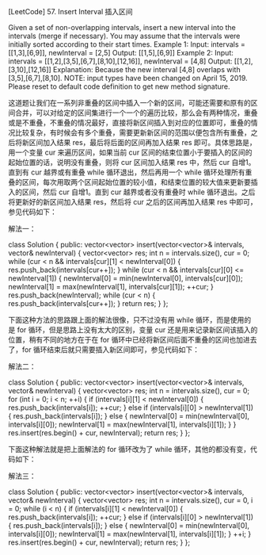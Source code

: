 [LeetCode] 57. Insert Interval 插入区间 

 
Given a set of non-overlapping intervals, insert a new interval into the intervals (merge if necessary).
You may assume that the intervals were initially sorted according to their start times.
Example 1:
Input: intervals = [[1,3],[6,9]], newInterval = [2,5]
Output: [[1,5],[6,9]]
Example 2:
Input: intervals = [[1,2],[3,5],[6,7],[8,10],[12,16]], newInterval = [4,8]
Output: [[1,2],[3,10],[12,16]]
Explanation: Because the new interval [4,8] overlaps with [3,5],[6,7],[8,10].
NOTE: input types have been changed on April 15, 2019. Please reset to default code definition to get new method signature.
 
这道题让我们在一系列非重叠的区间中插入一个新的区间，可能还需要和原有的区间合并，可以对给定的区间集进行一个一个的遍历比较，那么会有两种情况，重叠或是不重叠，不重叠的情况最好，直接将新区间插入到对应的位置即可，重叠的情况比较复杂，有时候会有多个重叠，需要更新新区间的范围以便包含所有重叠，之后将新区间加入结果 res，最后将后面的区间再加入结果 res 即可。具体思路是，用一个变量 cur 来遍历区间，如果当前 cur 区间的结束位置小于要插入的区间的起始位置的话，说明没有重叠，则将 cur 区间加入结果 res 中，然后 cur 自增1。直到有 cur 越界或有重叠 while 循环退出，然后再用一个 while 循环处理所有重叠的区间，每次用取两个区间起始位置的较小值，和结束位置的较大值来更新要插入的区间，然后 cur 自增1。直到 cur 越界或者没有重叠时 while 循环退出。之后将更新好的新区间加入结果 res，然后将 cur 之后的区间再加入结果 res 中即可，参见代码如下：
 
解法一：

class Solution {
public:
    vector<vector<int>> insert(vector<vector<int>>& intervals, vector<int>& newInterval) {
        vector<vector<int>> res;
        int n = intervals.size(), cur = 0;
        while (cur < n && intervals[cur][1] < newInterval[0]) {
            res.push_back(intervals[cur++]);
        }
        while (cur < n && intervals[cur][0] <= newInterval[1]) {
            newInterval[0] = min(newInterval[0], intervals[cur][0]);
            newInterval[1] = max(newInterval[1], intervals[cur][1]);
            ++cur;
        }
        res.push_back(newInterval);
        while (cur < n) {
            res.push_back(intervals[cur++]);
        }
        return res;
    }
};

 
下面这种方法的思路跟上面的解法很像，只不过没有用 while 循环，而是使用的是 for 循环，但是思路上没有太大的区别，变量 cur 还是用来记录新区间该插入的位置，稍有不同的地方在于在 for 循环中已经将新区间后面不重叠的区间也加进去了，for 循环结束后就只需要插入新区间即可，参见代码如下：
 
解法二：

class Solution {
public:
    vector<vector<int>> insert(vector<vector<int>>& intervals, vector<int>& newInterval) {
        vector<vector<int>> res;
        int n = intervals.size(), cur = 0;
        for (int i = 0; i < n; ++i) {
            if (intervals[i][1] < newInterval[0]) {
                res.push_back(intervals[i]);
                ++cur;
            } else if (intervals[i][0] > newInterval[1]) {
                res.push_back(intervals[i]);
            } else {
                newInterval[0] = min(newInterval[0], intervals[i][0]);
                newInterval[1] = max(newInterval[1], intervals[i][1]);
            }
        }
        res.insert(res.begin() + cur, newInterval);
        return res;
    }
};

 
下面这种解法就是把上面解法的 for 循环改为了 while 循环，其他的都没有变，代码如下：
 
解法三：

class Solution {
public:
    vector<vector<int>> insert(vector<vector<int>>& intervals, vector<int>& newInterval) {
        vector<vector<int>> res;
        int n = intervals.size(), cur = 0, i = 0;
        while (i < n) {
            if (intervals[i][1] < newInterval[0]) {
                res.push_back(intervals[i]);
                ++cur;
            } else if (intervals[i][0] > newInterval[1]) {
                res.push_back(intervals[i]);
            } else {
                newInterval[0] = min(newInterval[0], intervals[i][0]);
                newInterval[1] = max(newInterval[1], intervals[i][1]);
            }
            ++i;
        }
        res.insert(res.begin() + cur, newInterval);
        return res;
    }
};
